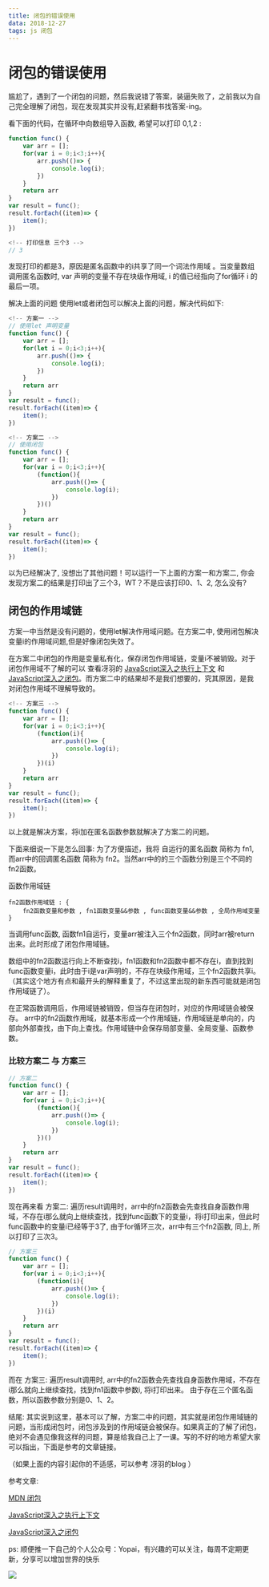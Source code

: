 ```yaml
---
title: 闭包的错误使用
data: 2018-12-27
tags: js 闭包
---
```

# 闭包的错误使用

尴尬了，遇到了一个闭包的问题，然后我说错了答案，装逼失败了，之前我以为自己完全理解了闭包，现在发现其实并没有,赶紧翻书找答案-ing。

看下面的代码，在循环中向数组导入函数, 希望可以打印 0,1,2 :

```javascript
function func() {
    var arr = [];
    for(var i = 0;i<3;i++){
        arr.push(()=> {
            console.log(i);
        })
    }
    return arr
}
var result = func();
result.forEach((item)=> {
    item();
})

<!-- 打印信息 三个3 -->
// 3
```
发现打印的都是3，原因是匿名函数中的i共享了同一个词法作用域 。当变量数组调用匿名函数时, var 声明的变量不存在块级作用域, i 的值已经指向了for循环 i 的最后一项。

解决上面的问题
使用let或者闭包可以解决上面的问题，解决代码如下: 
```javascript
<!-- 方案一 -->
// 使用let 声明变量
function func() {
    var arr = [];
    for(let i = 0;i<3;i++){
        arr.push(()=> {
            console.log(i);
        })
    }
    return arr
}
var result = func();
result.forEach((item)=> {
    item();
})

<!-- 方案二 -->
// 使用闭包
function func() {
    var arr = [];
    for(var i = 0;i<3;i++){
        (function(){
            arr.push(()=> {
                console.log(i);
            })
        })()
    }
    return arr
}
var result = func();
result.forEach((item)=> {
    item();
})
```
以为已经解决了, 没想出了其他问题！可以运行一下上面的方案一和方案二, 你会发现方案二的结果是打印出了三个3，WT？不是应该打印0、1、2, 怎么没有?

## 闭包的作用域链
方案一中当然是没有问题的，使用let解决作用域问题。在方案二中, 使用闭包解决变量i的作用域问题,但是好像闭包失效了。

在方案二中闭包的作用是变量私有化，保存闭包作用域链，变量i不被销毁。对于闭包作用域不了解的可以 查看冴羽的 [JavaScript深入之执行上下文](https://github.com/mqyqingfeng/Blog/issues/8) 和 [JavaScript深入之闭包](https://github.com/mqyqingfeng/Blog/issues/9)。而方案二中的结果却不是我们想要的，究其原因，是我对闭包作用域不理解导致的。
```javascript
<!-- 方案三 -->
function func() {
    var arr = [];
    for(var i = 0;i<3;i++){
        (function(i){
            arr.push(()=> {
                console.log(i);
            })
        })(i)
    }
    return arr
}
var result = func();
result.forEach((item)=> {
    item();
})
```
以上就是解决方案，将i加在匿名函数参数就解决了方案二的问题。

下面来细说一下是怎么回事:  为了方便描述，我将 自运行的匿名函数 简称为 fn1, 而arr中的回调匿名函数 简称为 fn2。当然arr中的的三个函数分别是三个不同的 fn2函数。

函数作用域链 
```
fn2函数作用域链 : {
    fn2函数变量和参数 , fn1函数变量&&参数 , func函数变量&&参数 , 全局作用域变量
}
```
当调用func函数, 函数fn1自运行，变量arr被注入三个fn2函数，同时arr被return出来。此时形成了闭包作用域链。

数组中的fn2函数运行向上不断查找i，fn1函数和fn2函数中都不存在i，直到找到func函数变量i，此时由于i是var声明的，不存在块级作用域，三个fn2函数共享i。（其实这个地方有点和最开头的解释重复了，不过这里出现的新东西可能就是闭包作用域链了）。

在正常函数调用后，作用域链被销毁，但当存在闭包时，对应的作用域链会被保存。 arr中的fn2函数作用域，就基本形成一个作用域链，作用域链是单向的，内部向外部查找，由下向上查找。作用域链中会保存局部变量、全局变量、函数参数。

### 比较方案二 与 方案三 

```javascript
// 方案二
function func() {
    var arr = [];
    for(var i = 0;i<3;i++){
        (function(){
            arr.push(()=> {
                console.log(i);
            })
        })()
    }
    return arr
}
var result = func();
result.forEach((item)=> {
    item();
})
```

现在再来看 方案二: 遍历result调用时，arr中的fn2函数会先查找自身函数作用域，不存在i那么就向上继续查找，找到func函数下的变量i，将i打印出来，但此时func函数中的变量i已经等于3了, 由于for循环三次，arr中有三个fn2函数, 同上, 所以打印了三次3。
```javascript
// 方案三
function func() {
    var arr = [];
    for(var i = 0;i<3;i++){
        (function(i){
            arr.push(()=> {
                console.log(i);
            })
        })(i)
    }
    return arr
}
var result = func();
result.forEach((item)=> {
    item();
})
```
而在 方案三: 遍历result调用时, arr中的fn2函数会先查找自身函数作用域，不存在i那么就向上继续查找，找到fn1函数中参数i, 将i打印出来。 由于存在三个匿名函数，所以函数参数分别是0、1、2。

结尾: 其实说到这里，基本可以了解，方案二中的问题，其实就是闭包作用域链的问题，当形成闭包时，闭包涉及到的作用域链会被保存。如果真正的了解了闭包，绝对不会遇见像我这样的问题，算是给我自己上了一课。写的不好的地方希望大家可以指出，下面是参考的文章链接。

（如果上面的内容引起你的不适感，可以参考 冴羽的blog ）

参考文章:

[MDN 闭包](https://developer.mozilla.org/zh-CN/docs/Web/JavaScript/Closures)

[JavaScript深入之执行上下文](https://github.com/mqyqingfeng/Blog/issues/8)

[JavaScript深入之闭包](https://github.com/mqyqingfeng/Blog/issues/9)

ps: 顺便推一下自己的个人公众号：Yopai，有兴趣的可以关注，每周不定期更新，分享可以增加世界的快乐

![](https://i.screenshot.net/g2x6lbd)